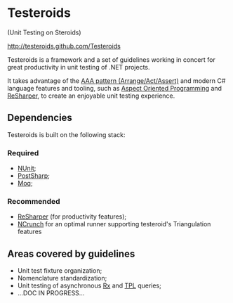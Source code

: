 Testeroids
==========
(Unit Testing on Steroids)

http://testeroids.github.com/Testeroids

Testeroids is a framework and a set of guidelines working in concert for great productivity in unit testing of .NET projects.

It takes advantage of the [AAA pattern (Arrange/Act/Assert)](http://www.arrangeactassert.com/why-and-what-is-arrange-act-assert/) and modern C# language features and tooling, such as [Aspect Oriented Programming](http://www.sharpcrafters.com/) and [ReSharper](http://www.jetbrains.com/resharper/), to create an enjoyable unit testing experience.

Dependencies
------------

Testeroids is built on the following stack:
### Required
- [NUnit](http://www.nunit.org/);
- [PostSharp](http://www.sharpcrafters.com/);
- [Moq](http://code.google.com/p/moq/);

### Recommended
- [ReSharper](http://www.jetbrains.com/resharper/) (for productivity features);
- [NCrunch](http://www.ncrunch.net) for an optimal runner supporting testeroid's Triangulation features

Areas covered by guidelines
---------------------------
- Unit test fixture organization;
- Nomenclature standardization;
- Unit testing of asynchronous [Rx](http://msdn.microsoft.com/en-us/data/gg577609.aspx) and [TPL](http://msdn.microsoft.com/en-us/library/dd460717.aspx) queries;
- ...DOC IN PROGRESS...

